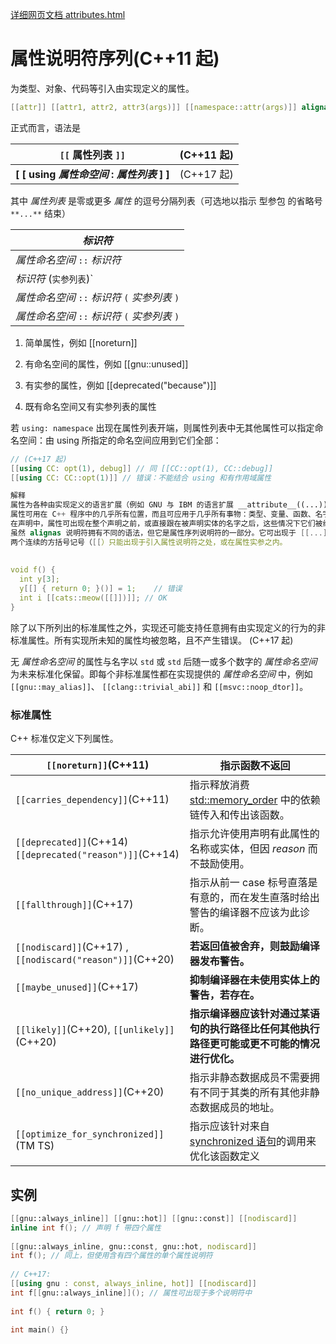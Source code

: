 [详细网页文档 attributes.html](./html/attributes.html)

# 属性说明符序列(C++11 起)

为类型、对象、代码等引入由实现定义的属性。

```c++
[[attr]] [[attr1, attr2, attr3(args)]] [[namespace::attr(args)]] alignas-说明符
```

正式而言，语法是

| `[[` 属性列表 `]]`                          | (C++11 起) |
| ------------------------------------------- | ---------- |
| **[ [ using *属性命空间* : *属性列表* ] ]** | (C++17 起) |

其中 *属性列表* 是零或更多 *属性* 的逗号分隔列表（可选地以指示 型参包 的省略号 `**...**` 结束） 



| *标识符*                                        |
| ----------------------------------------------- |
| *属性命名空间* `::` *标识符*                    |
| *标识符*  (` 实参列表 `)`                       |
| *属性命名空间* `::` *标识符* `(` *实参列表* `)` |
| *属性命名空间* `::` *标识符* `(` *实参列表* `)` |

1) 简单属性，例如 [[noreturn]]

2) 有命名空间的属性，例如 [[gnu::unused]]

3) 有实参的属性，例如 [[deprecated("because")]]

4) 既有命名空间又有实参列表的属性



若 `using: namespace` 出现在属性列表开端，则属性列表中无其他属性可以指定命名空间：由 using 所指定的命名空间应用到它们全部：

```c++
// (C++17 起)
[[using CC: opt(1), debug]] // 同 [[CC::opt(1), CC::debug]]
[[using CC: CC::opt(1)]] // 错误：不能结合 using 和有作用域属性

解释
属性为各种由实现定义的语言扩展（例如 GNU 与 IBM 的语言扩展 __attribute__((...))，微软的语言扩展 __declspec() 等）提供了统一化的语法。
属性可用在 C++ 程序中的几乎所有位置，而且可应用于几乎所有事物：类型、变量、函数、名字、代码块、整个翻译单元，不过每个特定的属性都仅在实现所容许之处有效：[[expect_true]] 可能是只能与 if，而非与类声明一同使用的属性，[[omp::parallel()]] 可能是应用到代码块或 for 循环，而非到类型 int 等的属性。（请注意这两个属性只是虚构的例子，有关标准与一些非标准属性，见下文）
在声明中，属性可出现在整个声明之前，或直接跟在被声明实体的名字之后，这些情况下它们被组合起来。大多数其他情形中，属性应用于直接位于其之前的实体。
虽然 alignas 说明符拥有不同的语法，但它是属性序列说明符的一部分。它可出现于 [[...]] 属性出现处，并可与它们混合（假定用于容许 alignas 之处）
两个连续的方括号记号（[[）只能出现于引入属性说明符之处，或在属性实参之内。
             
             
void f() {
  int y[3];
  y[[] { return 0; }()] = 1;    // 错误
  int i [[cats::meow([[]])]]; // OK
}
```



除了以下所列出的标准属性之外，实现还可能支持任意拥有由实现定义的行为的非标准属性。所有实现所未知的属性均被忽略，且不产生错误。 (C++17 起)



无 *属性命名空间* 的属性与名字以 `std` 或 `std` 后随一或多个数字的 *属性命名空间* 为未来标准化保留。即每个非标准属性都在实现提供的 *属性命名空间* 中，例如 `[[gnu::may_alias]]`、 `[[clang::trivial_abi]]` 和 `[[msvc::noop_dtor]]`。





### 标准属性

C++ 标准仅定义下列属性。

| `[[noreturn]]`(C++11)                                     | 指示函数不返回                                               |
| --------------------------------------------------------- | ------------------------------------------------------------ |
| `[[carries_dependency]]`(C++11)                           | 指示释放消费 [std::memory_order](../atomic/memory_order.html) 中的依赖链传入和传出该函数。 |
| `[[deprecated]]`(C++14) `[[deprecated("reason")]]`(C++14) | 指示允许使用声明有此属性的名称或实体，但因 *reason* 而不鼓励使用。 |
| `[[fallthrough]]`(C++17)                                  | 指示从前一 case 标号直落是有意的，而在发生直落时给出警告的编译器不应该为此诊断。 |
| `[[nodiscard]]`(C++17) ,`[[nodiscard("reason")]]`(C++20)  | **若返回值被舍弃，则鼓励编译器发布警告。**                   |
| `[[maybe_unused]]`(C++17)                                 | **抑制编译器在未使用实体上的警告，若存在。**                 |
| `[[likely]]`(C++20), `[[unlikely]]`(C++20)                | **指示编译器应该针对通过某语句的执行路径比任何其他执行路径更可能或更不可能的情况进行优化。** |
| `[[no_unique_address]]`(C++20)                            | 指示非静态数据成员不需要拥有不同于其类的所有其他非静态数据成员的地址。 |
| `[[optimize_for_synchronized]]`(TM TS)                    | 指示应该针对来自 [synchronized 语句](transactional_memory.html)的调用来优化该函数定义 |





## 实例

```c++
[[gnu::always_inline]] [[gnu::hot]] [[gnu::const]] [[nodiscard]]
inline int f(); // 声明 f 带四个属性
 
[[gnu::always_inline, gnu::const, gnu::hot, nodiscard]]
int f(); // 同上，但使用含有四个属性的单个属性说明符
 
// C++17:
[[using gnu : const, always_inline, hot]] [[nodiscard]]
int f[[gnu::always_inline]](); // 属性可出现于多个说明符中
 
int f() { return 0; }
 
int main() {}
```




